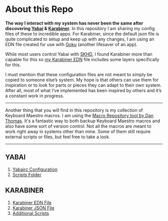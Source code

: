 # About this Repo
**The way I interact with my system has never been the same after discovering [Yabai](https://github.com/koekeishiya/yabai) & [Karabiner](https://github.com/pqrs-org/Karabiner-Elements).** In this repository I am sharing my config files of these to incredible apps. For Karabiner, since the default json file is quite complicated to setup and keep up with any changes, I am using an EDN file created for use with [Goku](https://github.com/yqrashawn/GokuRakuJoudo) (another lifesaver of an app).

While most users control Yabai with [SKHD](https://github.com/koekeishiya/skhd), I found Karabiner more than capable for this so [my Karabiner EDN](Karabiner/karabiner.edn) file includes some layers specifically for this.

I must mention that these configuration files are not meant to simply be copied to someone else’s system. My hope is that others can use them for inspiration or to look for parts or pieces they can adapt to their own system. After all,  most of what I’ve implemented has been inspired by others and it’s a constant work in progress.

---
Another thing that you will find in this repository is my collection of Keyboard Maestro macros. I am using the [Macro Repository tool by Dan Thomas](https://github.com/dagware/DanThomas/blob/master/MacroRepository/MacroRepository.md). It's a fantastic way to both backup Keyboard Maestro macros and also have some sort of version control. Not all the macros are meant to work right away in systems other than mine. Some of them still require external scripts or files, but feel free to take a look.

---

## YABAI
1. [Yabairc Configuration](Yabai/yabairc)
2. [Scripts Folder](Yabai/Scripts/)

## KARABINER
1. [Karabiner EDN File](Karabiner/karabiner.edn)
2. [Karabiner JSON File](Karabiner/karabiner.json)
3. [Additional Scripts](Karabiner/Scripts/)